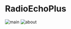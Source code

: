 # RadioEchoPlus
![main](https://user-images.githubusercontent.com/10674715/96372070-74919880-1165-11eb-87d7-8fc4ea166aa7.jpg)
![about](https://user-images.githubusercontent.com/10674715/96372127-ce925e00-1165-11eb-9c81-8ccf28789d43.jpg)

